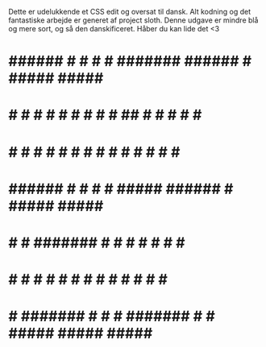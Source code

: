 Dette er udelukkende et CSS edit og oversat til dansk.
Alt kodning og det fantastiske arbejde er generet af project sloth.
Denne udgave er mindre blå og mere sort, og så den danskificeret. Håber du kan lide det <3

#  ######  #          #    #     # ####### ######    #    #####   #####  ####### 
  #     # #         # #    #   #  #       #     #  ##   #     # #     # #    #  
# #     # #        #   #    # #   #       #     # # #         #       #     #   
# ######  #       #     #    #    #####   ######    #    #####   #####     #    
# #       #       #######    #    #       #   #     #         #       #   #     
# #       #       #     #    #    #       #    #    #   #     # #     #   #     
# #       ####### #     #    #    ####### #     # #####  #####   #####    #     
                                                                                

